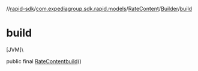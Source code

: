 //[rapid-sdk](../../../../index.md)/[com.expediagroup.sdk.rapid.models](../../index.md)/[RateContent](../index.md)/[Builder](index.md)/[build](build.md)

# build

[JVM]\

public final [RateContent](../index.md)[build](build.md)()
